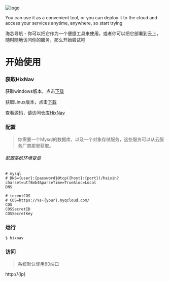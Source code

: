 ![logo](http://hixnav.github.io/img/logo.png)

You can use it as a convenient tool, or you can deploy it to the cloud and access your services anytime, anywhere, so start trying

海芯导航 - 你可以把它作为一个便捷工具来使用，或者你可以把它部署到云上，随时随地访问你的服务，那么开始尝试吧

# 开始使用
### 获取HixNav

获取windows版本，点击<a href="./hixnav.exe">下载</a>

获取Linux版本，点击<a href="./hixnav">下载</a>

查看源码，请访问仓库<a href="https://github.com/hixnav/hixnav">HixNav</a>

### 配置

>你需要一个Mysql的数据库，以及一个对象存储服务，这些服务可以从云服务厂商那里获取。

###### 配置系统环境变量

```shell
# mysql
# DNS={user}:{password}@tcp({host}:{port})/haixin?charset=utf8mb4&parseTime=True&loc=Local
DNS

# tecentCOS
# COS=https://%s-{your}.myqcloud.com/
COS 
COSSecretID
COSSecretKey
``` 

### 运行

```shell
$ hixnav
```

### 访问

> 系统默认使用80端口

http://{ip}
